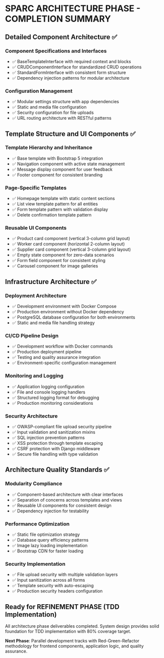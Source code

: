 # SPARC ARCHITECTURE PHASE - COMPLETION SUMMARY

## Detailed Component Architecture ✅

### Component Specifications and Interfaces
- ✅ BaseTemplateInterface with required context and blocks
- ✅ CRUDComponentInterface for standardized CRUD operations
- ✅ StandardFormInterface with consistent form structure
- ✅ Dependency injection patterns for modular architecture

### Configuration Management
- ✅ Modular settings structure with app dependencies
- ✅ Static and media file configuration
- ✅ Security configuration for file uploads
- ✅ URL routing architecture with RESTful patterns

## Template Structure and UI Components ✅

### Template Hierarchy and Inheritance
- ✅ Base template with Bootstrap 5 integration
- ✅ Navigation component with active state management
- ✅ Message display component for user feedback
- ✅ Footer component for consistent branding

### Page-Specific Templates
- ✅ Homepage template with static content sections
- ✅ List view template pattern for all entities
- ✅ Form template pattern with validation display
- ✅ Delete confirmation template pattern

### Reusable UI Components
- ✅ Product card component (vertical 3-column grid layout)
- ✅ Worker card component (horizontal 2-column layout)
- ✅ Supplier card component (vertical 3-column grid layout)
- ✅ Empty state component for zero-data scenarios
- ✅ Form field component for consistent styling
- ✅ Carousel component for image galleries

## Infrastructure Architecture ✅

### Deployment Architecture
- ✅ Development environment with Docker Compose
- ✅ Production environment without Docker dependency
- ✅ PostgreSQL database configuration for both environments
- ✅ Static and media file handling strategy

### CI/CD Pipeline Design
- ✅ Development workflow with Docker commands
- ✅ Production deployment pipeline
- ✅ Testing and quality assurance integration
- ✅ Environment-specific configuration management

### Monitoring and Logging
- ✅ Application logging configuration
- ✅ File and console logging handlers
- ✅ Structured logging format for debugging
- ✅ Production monitoring considerations

### Security Architecture
- ✅ OWASP-compliant file upload security pipeline
- ✅ Input validation and sanitization mixins
- ✅ SQL injection prevention patterns
- ✅ XSS protection through template escaping
- ✅ CSRF protection with Django middleware
- ✅ Secure file handling with type validation

## Architecture Quality Standards ✅

### Modularity Compliance
- ✅ Component-based architecture with clear interfaces
- ✅ Separation of concerns across templates and views
- ✅ Reusable UI components for consistent design
- ✅ Dependency injection for testability

### Performance Optimization
- ✅ Static file optimization strategy
- ✅ Database query efficiency patterns
- ✅ Image lazy loading implementation
- ✅ Bootstrap CDN for faster loading

### Security Implementation
- ✅ File upload security with multiple validation layers
- ✅ Input sanitization across all forms
- ✅ Template security with auto-escaping
- ✅ Production security headers configuration

## Ready for REFINEMENT PHASE (TDD Implementation)
All architecture phase deliverables completed. System design provides solid foundation for TDD implementation with 80% coverage target.

**Next Phase**: Parallel development tracks with Red-Green-Refactor methodology for frontend components, application logic, and quality assurance.